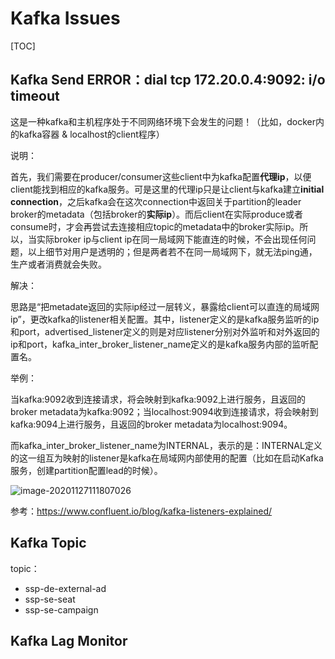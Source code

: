 # Kafka Issues

[TOC]

## Kafka Send ERROR：dial tcp 172.20.0.4:9092: i/o timeout 

这是一种kafka和主机程序处于不同网络环境下会发生的问题！（比如，docker内的kafka容器 & localhost的client程序）

说明：

首先，我们需要在producer/consumer这些client中为kafka配置**代理ip**，以便client能找到相应的kafka服务。可是这里的代理ip只是让client与kafka建立**initial connection**，之后kafka会在这次connection中返回关于partition的leader broker的metadata（包括broker的**实际ip**）。而后client在实际produce或者consume时，才会再尝试去连接相应topic的metadata中的broker实际ip。所以，当实际broker ip与client ip在同一局域网下能直连的时候，不会出现任何问题，以上细节对用户是透明的；但是两者若不在同一局域网下，就无法ping通，生产或者消费就会失败。

解决：

思路是“把metadate返回的实际ip经过一层转义，暴露给client可以直连的局域网ip”，更改kafka的listener相关配置。其中，listener定义的是kafka服务监听的ip和port，advertised_listener定义的则是对应listener分别对外监听和对外返回的ip和port，kafka_inter_broker_listener_name定义的是kafka服务内部的监听配置名。

举例：

当kafka:9092收到连接请求，将会映射到kafka:9092上进行服务，且返回的broker metadata为kafka:9092；当localhost:9094收到连接请求，将会映射到kafka:9094上进行服务，且返回的broker metadata为localhost:9094。

而kafka_inter_broker_listener_name为INTERNAL，表示的是：INTERNAL定义的这一组互为映射的listener是kafka在局域网内部使用的配置（比如在启动Kafka服务，创建partition配置lead的时候）。

![image-20201127111807026](file:///Users/lugao/Library/Application%20Support/typora-user-images/image-20201127111807026.png?lastModify=1616125200)

参考：https://www.confluent.io/blog/kafka-listeners-explained/



## Kafka Topic

topic： 

- ssp-de-external-ad
- ssp-se-seat
- ssp-se-campaign



## Kafka Lag Monitor


